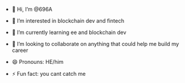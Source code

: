 - 👋 Hi, I’m @696A
- 👀 I’m interested in blockchain dev and fintech
- 🌱 I’m currently learning ee and blockchain dev
- 💞️ I’m looking to collaborate on anything that could help me build my career

- 😄 Pronouns: HE/him
- ⚡ Fun fact: you cant catch me

<!---
696A/696A is a ✨ special ✨ repository because its `README.md` (this file) appears on your GitHub profile.
You can click the Preview link to take a look at your changes.
--->
